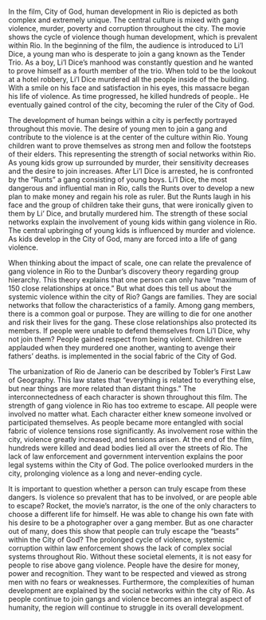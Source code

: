  


  In the film, City of God, human development in Rio is depicted as both complex and extremely unique. The central culture is mixed with gang violence, murder, poverty and corruption throughout the city. The movie shows the cycle of violence though human development, which is prevalent within Rio. In the beginning of the film, the audience is introduced to Li’l Dice, a young man who is desperate to join a gang known as the Tender Trio. As a boy, Li’l Dice’s manhood was constantly question and he wanted to prove himself as a fourth member of the trio. When told to be the lookout at a hotel robbery, Li’l Dice murdered all the people inside of the building. With a smile on his face and satisfaction in his eyes, this massacre began his life of violence. As time progressed, he killed hundreds of people.. He eventually gained control of the city, becoming the ruler of the City of God. 
  
  The development of human beings within a city is perfectly portrayed throughout this movie. The desire of young men to  join a gang and contribute to the violence is at the center of the culture within Rio. Young children want to prove themselves as strong men and follow the footsteps of their elders. This representing the strength of social networks within Rio. As young kids grow up surrounded by murder, their sensitivity decreases and the desire to join increases. After Li’l Dice is arrested, he is confronted by the “Runts” a gang consisting of young boys. Li’l Dice, the most dangerous and influential man in Rio, calls the Runts over to develop a new plan to make money and regain his role as ruler. But the Runts laugh in his face and the group of children take their guns, that were ironically given to them by Li’ Dice, and brutally murdered him. The strength of these social networks explain the involvement of young kids within gang violence in Rio. The central upbringing of young kids is influenced by murder and violence. As kids develop in the City of God, many are forced into a life of gang violence. 

  When thinking about the impact of scale, one can relate the prevalence of gang violence in Rio to the Dunbar’s discovery theory regarding group hierarchy. This theory explains that one person can only have “maximum of 150 close relationships at once.” But what does this tell us about the systemic violence within the city of Rio? Gangs are families. They are social networks that follow the characteristics of a family. Among gang members, there is a common goal or purpose. They are willing to die for one another and risk their lives for the gang. These close relationships also protected its members. If people were unable to defend themselves from Li’l Dice, why not join them? People gained respect from being violent. Children were applauded when they murdered one another, wanting to avenge their fathers’ deaths. is implemented in the social fabric of the City of God. 

  The urbanization of Rio de Janerio can be described by Tobler’s First Law of Geography. This law states that “everything is related to everything else, but near things are more related than distant things.” The interconnectedness of each character is shown throughout this film. The strength of gang violence in Rio has too extreme to escape. All people were involved no matter what. Each character either knew someone involved or participated themselves. As people became more entangled with social fabric of violence tensions rose significantly. As involvement rose within the city, violence greatly increased, and tensions arisen. At the end of the film, hundreds were killed and dead bodies lied all over the streets of Rio. The lack of law enforcement and government intervention explains the poor legal systems within the City of God. The police overlooked murders in the city, prolonging violence as a long and never-ending cycle. 

  It is important to question whether a person can truly escape from these dangers. Is violence so prevalent that has to be involved, or are people able to escape? Rocket, the movie’s narrator, is the one of the only characters to choose a different life for himself. He was able to change his own fate with his desire to be a photographer over a gang member. But as one character out of many, does this show that people can truly escape the “beasts” within the City of God? The prolonged cycle of violence, systemic corruption within law enforcement shows the lack of complex social systems throughout Rio. Without these societal elements, it is not easy for people to rise above gang violence. People have the desire for money, power and recognition. They want to be respected and viewed as strong men with no fears or weaknesses. Furthermore, the complexities of human development are explained by the social networks within the city of Rio. As people continue to join gangs and violence becomes an integral aspect of humanity, the region will continue to struggle in its overall development. 
